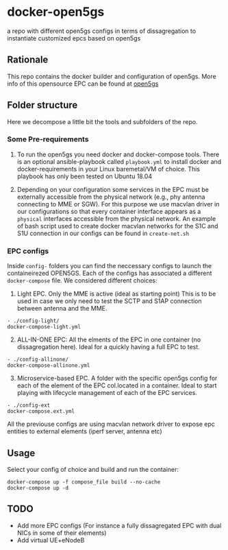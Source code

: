 # docker-open5gs

a repo with different open5gs configs in terms of dissagregation to instantiate customized epcs based on open5gs

## Rationale

This repo contains the docker builder and configuration of open5gs. More info of this opensource EPC can be found at [open5gs](https://open5gs.org)


## Folder structure

Here we decompose a little bit the tools and subfolders of the repo.

### Some Pre-requirements

1. To run the open5gs you need docker and docker-compose tools. There is an optional ansible-playbook called `playbook.yml` to install docker and docker-requirements in your Linux baremetal/VM of choice. This playbook has only been tested on Ubuntu 18.04

2. Depending on your configuration some services in the EPC must be externally accessible from the physical network (e.g., phy antenna connecting to MME or SGW). For this purpose we use macvlan driver in our configurations so that every container interface appears as a `physical` interfaces accessible from the physical network. An example of bash script used to create docker macvlan networks for the S1C and S1U connection in our configs can be found in `create-net.sh`

### EPC configs

Inside `config-` folders you can find the neccessary configs to launch the containeirezed OPEN5GS.
Each of the configs has associated a different `docker-compose` file. We considered different choices:

1.  Light EPC. Only the MME is active (ideal as starting point) This is to be used in case we only need to test the SCTP and S1AP connection between antenna and the MME.

```
- ./config-light/
docker-compose-light.yml
```

2. ALL-IN-ONE EPC: All the elments of the EPC in one container (no dissagregation here). Ideal for a quickly having a full EPC to test.

```
- ./config-allinone/
docker-compose-allinone.yml
```


3. Microservice-based EPC. A folder with the specific open5gs config for each of the element of the EPC col.located in a container. Ideal to start playing with lifecycle management of each of the EPC services.

```
- ./config-ext
docker-compose.ext.yml
```


All the previouse configs are using macvlan network driver to expose epc entities to external elements (iperf server, antenna etc)

## Usage

Select your config of choice and build and run the container:

```
docker-compose up -f compose_file build --no-cache
docker-compose up -d
```

## TODO

- Add more EPC configs (For instance a fully dissagregated EPC with dual NICs in some of their elements) 
- Add virtual UE+eNodeB 
